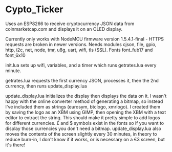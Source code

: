 # Cypto_Ticker
Uses an ESP8266 to receive cryptocurrency JSON data from coinmarketcap.com and displays it on an OLED display.

Currently only works with NodeMCU firmware version 1.5.4.1-final - HTTPS requests are broken in newer versions.
Needs modules cjson, file, gpio, http, i2c, net, node, tmr, u8g, uart, wifi, tls (SSL). Fonts font\_fub17 and font\_6x10

init.lua sets up wifi, variables, and a timer which runs getrates.lua every minute.

getrates.lua requests the first currency JSON, processes it, then the 2nd currency, then runs update\_display.lua

update\_display.lua initializes the display then displays the data on it. I wasn't happy with the online converter method of generating a bitmap, so instead I've included them as strings (eurosym, btclogo, xmrlogo). I created them by saving the logo as an XBM using GIMP, then opening the XBM with a text editor to extract the string. This should make it pretty simple to add logos for different currencies. £ and $ symbols exist in the fonts so if you want to display those currencies you don't need a bitmap.
update\_display.lua also moves the contents of the screen slightly every 30 minutes, in theory to reduce burn-in, I don't know if it works, or is necessary on a €3 screen, but it's there!

